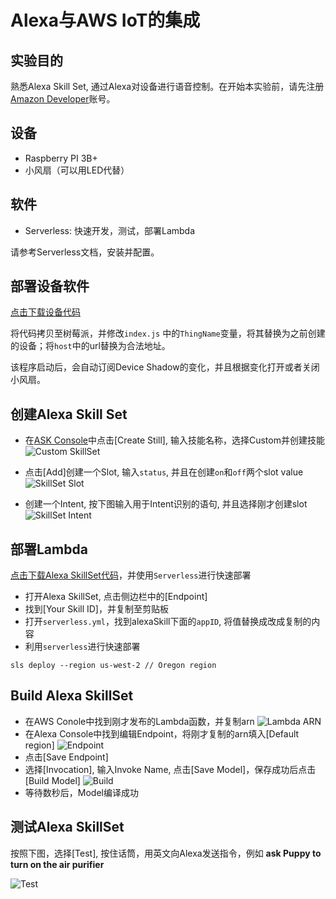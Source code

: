 # Alexa与AWS IoT的集成

## 实验目的
熟悉Alexa Skill Set, 通过Alexa对设备进行语音控制。在开始本实验前，请先注册[Amazon Developer](https://developer.amazon.com/)账号。

## 设备
* Raspberry PI 3B+
* 小风扇（可以用LED代替）

## 软件
* Serverless: 快速开发，测试，部署Lambda

请参考Serverless文档，安装并配置。

## 部署设备软件

[点击下载设备代码](https://cdn.joeshi.im/blog/iot-serires-alexa-1/aws-smarthome-air-purifier.zip)

将代码拷贝至树莓派，并修改`index.js` 中的`ThingName`变量，将其替换为之前创建的设备；将`host`中的url替换为合法地址。

该程序启动后，会自动订阅Device Shadow的变化，并且根据变化打开或者关闭小风扇。

## 创建Alexa Skill Set

* 在[ASK Console](https://developer.amazon.com/alexa/console/ask)中点击[Create Still], 输入技能名称，选择Custom并创建技能
![Custom SkillSet](https://s3.cn-northwest-1.amazonaws.com.cn/aws-quickstart/assets/IoT/lab4/alexa-skillset-custom.png)

* 点击[Add]创建一个Slot, 输入`status`, 并且在创建`on`和`off`两个slot value
![SkillSet Slot](https://s3.cn-northwest-1.amazonaws.com.cn/aws-quickstart/assets/IoT/lab4/alexa-slot.png)

* 创建一个Intent, 按下图输入用于Intent识别的语句, 并且选择刚才创建slot
![SkillSet Intent](https://s3.cn-northwest-1.amazonaws.com.cn/aws-quickstart/assets/IoT/lab4/alexa-intent.png)


## 部署Lambda

[点击下载Alexa SkillSet代码](https://cdn.joeshi.im/blog/iot-serires-alexa-1/aws-smarthome-alexa-skill.zip)，并使用`Serverless`进行快速部署

* 打开Alexa SkillSet, 点击侧边栏中的[Endpoint]
* 找到[Your Skill ID]，并复制至剪贴板
* 打开`serverless.yml`，找到alexaSkill下面的`appID`, 将值替换成改成复制的内容
* 利用`serverless`进行快速部署
```shell
sls deploy --region us-west-2 // Oregon region
```

## Build Alexa SkillSet

* 在AWS Conole中找到刚才发布的Lambda函数，并复制arn
![Lambda ARN](https://s3.cn-northwest-1.amazonaws.com.cn/aws-quickstart/assets/IoT/lab4/lambda-arn.png)
* 在Alexa Console中找到编辑Endpoint，将刚才复制的arn填入[Default region]
![Endpoint](https://s3.cn-northwest-1.amazonaws.com.cn/aws-quickstart/assets/IoT/lab4/alexa-endpoint.png)
* 点击[Save Endpoint]
* 选择[Invocation], 输入Invoke Name, 点击[Save Model]，保存成功后点击[Build Model]
![Build](https://s3.cn-northwest-1.amazonaws.com.cn/aws-quickstart/assets/IoT/lab4/alexa-build.png)
* 等待数秒后，Model编译成功

## 测试Alexa SkillSet

按照下图，选择[Test], 按住话筒，用英文向Alexa发送指令，例如 **ask Puppy to turn on the air purifier**

![Test](https://s3.cn-northwest-1.amazonaws.com.cn/aws-quickstart/assets/IoT/lab4/alexa-test.png)







